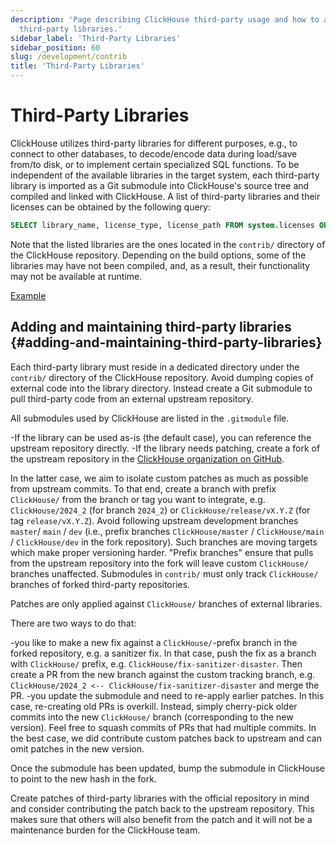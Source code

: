 ```yaml
---
description: 'Page describing ClickHouse third-party usage and how to add and maintain
  third-party libraries.'
sidebar_label: 'Third-Party Libraries'
sidebar_position: 60
slug: /development/contrib
title: 'Third-Party Libraries'
---
```


# Third-Party Libraries

ClickHouse utilizes third-party libraries for different purposes, e.g., to connect to other databases, to decode/encode data during load/save from/to disk, or to implement certain specialized SQL functions.
To be independent of the available libraries in the target system, each third-party library is imported as a Git submodule into ClickHouse's source tree and compiled and linked with ClickHouse.
A list of third-party libraries and their licenses can be obtained by the following query:

```sql
SELECT library_name, license_type, license_path FROM system.licenses ORDER BY library_name COLLATE 'en';
```

Note that the listed libraries are the ones located in the `contrib/` directory of the ClickHouse repository.
Depending on the build options, some of the libraries may have not been compiled, and, as a result, their functionality may not be available at runtime.

[Example](https://sql.clickhouse.com?query_id=478GCPU7LRTSZJBNY3EJT3)

## Adding and maintaining third-party libraries {#adding-and-maintaining-third-party-libraries}

Each third-party library must reside in a dedicated directory under the `contrib/` directory of the ClickHouse repository.
Avoid dumping copies of external code into the library directory.
Instead create a Git submodule to pull third-party code from an external upstream repository.

All submodules used by ClickHouse are listed in the `.gitmodule` file.

-If the library can be used as-is (the default case), you can reference the upstream repository directly.
-If the library needs patching, create a fork of the upstream repository in the [ClickHouse organization on GitHub](https://github.com/ClickHouse).

In the latter case, we aim to isolate custom patches as much as possible from upstream commits.
To that end, create a branch with prefix `ClickHouse/` from the branch or tag you want to integrate, e.g. `ClickHouse/2024_2` (for branch `2024_2`) or `ClickHouse/release/vX.Y.Z` (for tag `release/vX.Y.Z`).
Avoid following upstream development branches `master`/ `main` / `dev` (i.e., prefix branches `ClickHouse/master` / `ClickHouse/main` / `ClickHouse/dev` in the fork repository).
Such branches are moving targets which make proper versioning harder.
"Prefix branches" ensure that pulls from the upstream repository into the fork will leave custom `ClickHouse/` branches unaffected.
Submodules in `contrib/` must only track `ClickHouse/` branches of forked third-party repositories.

Patches are only applied against `ClickHouse/` branches of external libraries.

There are two ways to do that:

-you like to make a new fix against a `ClickHouse/`-prefix branch in the forked repository, e.g. a sanitizer fix. In that case, push the fix as a branch with `ClickHouse/` prefix, e.g. `ClickHouse/fix-sanitizer-disaster`. Then create a PR from the new branch against the custom tracking branch, e.g. `ClickHouse/2024_2 <-- ClickHouse/fix-sanitizer-disaster` and merge the PR.
-you update the submodule and need to re-apply earlier patches. In this case, re-creating old PRs is overkill. Instead, simply cherry-pick older commits into the new `ClickHouse/` branch (corresponding to the new version). Feel free to squash commits of PRs that had multiple commits. In the best case, we did contribute custom patches back to upstream and can omit patches in the new version.

Once the submodule has been updated, bump the submodule in ClickHouse to point to the new hash in the fork.

Create patches of third-party libraries with the official repository in mind and consider contributing the patch back to the upstream repository.
This makes sure that others will also benefit from the patch and it will not be a maintenance burden for the ClickHouse team.
